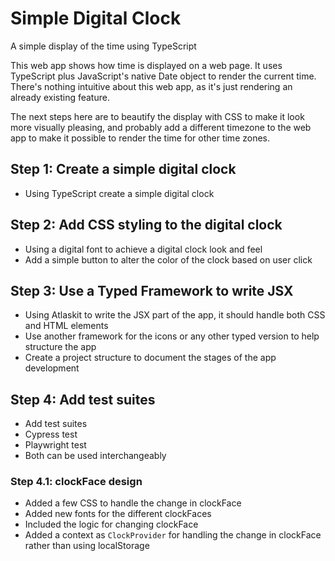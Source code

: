 # Simple Digital Clock
A simple display of the time using TypeScript

This web app shows how time is displayed on a web page. It uses TypeScript plus JavaScript's native Date object to render the current time.
There's nothing intuitive about this web app, as it's just rendering an already existing feature.

The next steps here are to beautify the display with CSS to make it look more visually pleasing, and probably add a different timezone
to the web app to make it possible to render the time for other time zones.

## Step 1: Create a simple digital clock
- Using TypeScript create a simple digital clock

## Step 2: Add CSS styling to the digital clock
- Using a digital font to achieve a digital clock look and feel
- Add a simple button to alter the color of the clock based on user click

## Step 3: Use a Typed Framework to write JSX
- Using Atlaskit to write the JSX part of the app, it should handle both CSS and HTML elements
- Use another framework for the icons or any other typed version to help structure the app
- Create a project structure to document the stages of the app development

## Step 4: Add test suites
- Add test suites
- Cypress test
- Playwright test
- Both can be used interchangeably 

### Step 4.1: clockFace design
- Added a few CSS to handle the change in clockFace
- Added new fonts for the different clockFaces
- Included the logic for changing clockFace
- Added a context as `ClockProvider` for handling the change in clockFace rather than using localStorage
